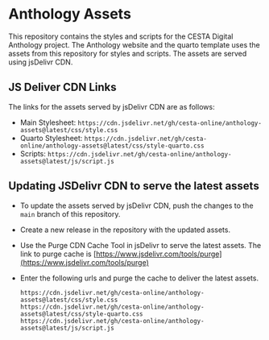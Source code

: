 # Anthology Assets

This repository contains the styles and scripts for the CESTA Digital Anthology project.
The Anthology website and the quarto template uses the assets from this repository for styles and scripts. The assets are served using jsDelivr CDN.

## JS Deliver CDN Links

The links for the assets served by jsDelivr CDN are as follows:

- Main Stylesheet: `https://cdn.jsdelivr.net/gh/cesta-online/anthology-assets@latest/css/style.css`
- Quarto Stylesheet: `https://cdn.jsdelivr.net/gh/cesta-online/anthology-assets@latest/css/style-quarto.css`
- Scripts: `https://cdn.jsdelivr.net/gh/cesta-online/anthology-assets@latest/js/script.js`

## Updating JSDelivr CDN to serve the latest assets

- To update the assets served by jsDelivr CDN, push the changes to the `main` branch of this repository.
- Create a new release in the repository with the updated assets.
- Use the Purge CDN Cache Tool in jsDelivr to serve the latest assets. The link to purge cache is [https://www.jsdelivr.com/tools/purge](https://www.jsdelivr.com/tools/purge)
- Enter the following urls and purge the cache to deliver the latest assets.

  ```
  https://cdn.jsdelivr.net/gh/cesta-online/anthology-assets@latest/css/style.css
  https://cdn.jsdelivr.net/gh/cesta-online/anthology-assets@latest/css/style-quarto.css
  https://cdn.jsdelivr.net/gh/cesta-online/anthology-assets@latest/js/script.js
  ```
